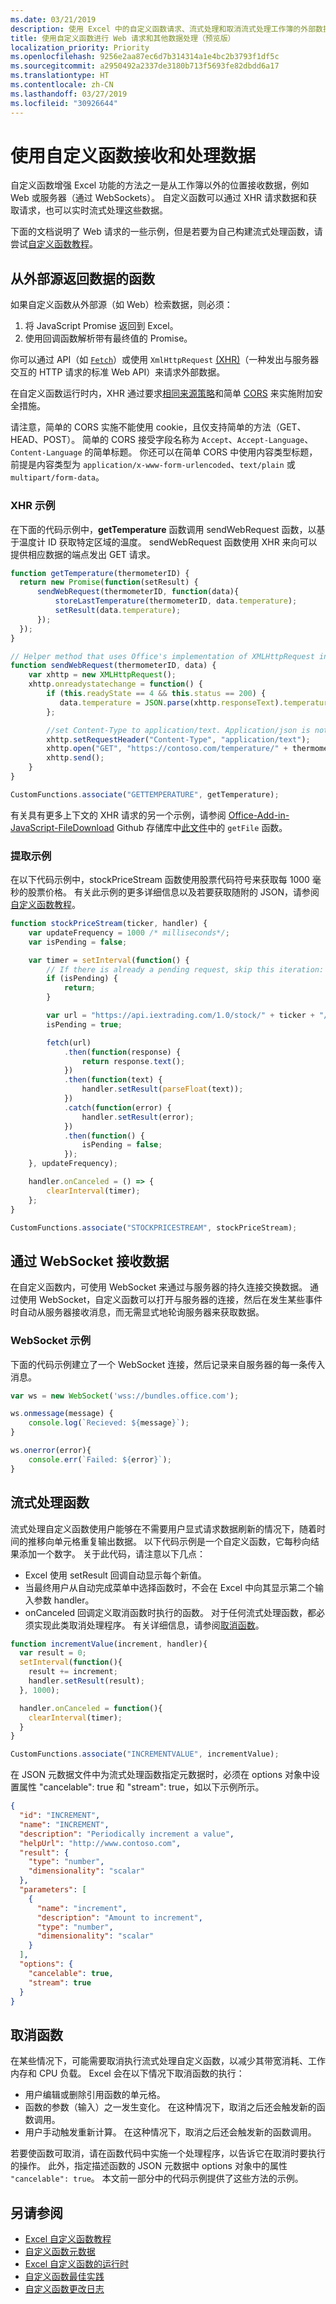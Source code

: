 ```yaml
---
ms.date: 03/21/2019
description: 使用 Excel 中的自定义函数请求、流式处理和取消流式处理工作簿的外部数据
title: 使用自定义函数进行 Web 请求和其他数据处理（预览版）
localization_priority: Priority
ms.openlocfilehash: 9256e2aa87ec6d7b314314a1e4bc2b3793f1df5c
ms.sourcegitcommit: a2950492a2337de3180b713f5693fe82dbdd6a17
ms.translationtype: HT
ms.contentlocale: zh-CN
ms.lasthandoff: 03/27/2019
ms.locfileid: "30926644"
---
```

# <a name="receiving-and-handling-data-with-custom-functions"></a>使用自定义函数接收和处理数据

自定义函数增强 Excel 功能的方法之一是从工作簿以外的位置接收数据，例如 Web 或服务器（通过 WebSockets）。 自定义函数可以通过 XHR 请求数据和获取请求，也可以实时流式处理这些数据。

下面的文档说明了 Web 请求的一些示例，但是若要为自己构建流式处理函数，请尝试[自定义函数教程](https://docs.microsoft.com/office/dev/add-ins/tutorials/excel-tutorial-create-custom-functions?tabs=excel-windows)。

## <a name="functions-that-return-data-from-external-sources"></a>从外部源返回数据的函数

如果自定义函数从外部源（如 Web）检索数据，则必须：

1. 将 JavaScript Promise 返回到 Excel。
2. 使用回调函数解析带有最终值的 Promise。

你可以通过 API（如 [`Fetch`](https://developer.mozilla.org/zh-CN/docs/Web/API/Fetch_API)）或使用 `XmlHttpRequest` [(XHR)](https://developer.mozilla.org/zh-CN/docs/Web/API/XMLHttpRequest)（一种发出与服务器交互的 HTTP 请求的标准 Web API）来请求外部数据。

在自定义函数运行时内，XHR 通过要求[相同来源策略](https://developer.mozilla.org/zh-CN/docs/Web/Security/Same-origin_policy)和简单 [CORS](https://www.w3.org/TR/cors/) 来实施附加安全措施。

请注意，简单的 CORS 实施不能使用 cookie，且仅支持简单的方法（GET、HEAD、POST）。 简单的 CORS 接受字段名称为 `Accept`、`Accept-Language`、`Content-Language` 的简单标题。 你还可以在简单 CORS 中使用内容类型标题，前提是内容类型为 `application/x-www-form-urlencoded`、`text/plain` 或 `multipart/form-data`。

### <a name="xhr-example"></a>XHR 示例

在下面的代码示例中，**getTemperature** 函数调用 sendWebRequest 函数，以基于温度计 ID 获取特定区域的温度。 sendWebRequest 函数使用 XHR 来向可以提供相应数据的端点发出 GET 请求。

```JavaScript
function getTemperature(thermometerID) {
  return new Promise(function(setResult) {
      sendWebRequest(thermometerID, function(data){ 
          storeLastTemperature(thermometerID, data.temperature);
          setResult(data.temperature);
      });
  });
}

// Helper method that uses Office's implementation of XMLHttpRequest in the JavaScript runtime for custom functions  
function sendWebRequest(thermometerID, data) {
    var xhttp = new XMLHttpRequest();
    xhttp.onreadystatechange = function() {
        if (this.readyState == 4 && this.status == 200) {
           data.temperature = JSON.parse(xhttp.responseText).temperature
        };

        //set Content-Type to application/text. Application/json is not currently supported with Simple CORS
        xhttp.setRequestHeader("Content-Type", "application/text");
        xhttp.open("GET", "https://contoso.com/temperature/" + thermometerID), true)
        xhttp.send();  
    }
}

CustomFunctions.associate("GETTEMPERATURE", getTemperature);
```

有关具有更多上下文的 XHR 请求的另一个示例，请参阅 [Office-Add-in-JavaScript-FileDownload](https://github.com/OfficeDev/Office-Add-in-JavaScript-FileDownload) Github 存储库中[此文件](https://github.com/OfficeDev/Office-Add-in-JavaScript-FileDownload/blob/master/FileDownloadSampleWeb/Home.js)中的 `getFile` 函数。

### <a name="fetch-example"></a>提取示例

在以下代码示例中，stockPriceStream 函数使用股票代码符号来获取每 1000 毫秒的股票价格。 有关此示例的更多详细信息以及若要获取随附的 JSON，请参阅[自定义函数教程](https://docs.microsoft.com/office/dev/add-ins/tutorials/excel-tutorial-create-custom-functions?tabs=excel-windows#create-a-streaming-asynchronous-custom-function)。 

```JavaScript
function stockPriceStream(ticker, handler) {
    var updateFrequency = 1000 /* milliseconds*/;
    var isPending = false;

    var timer = setInterval(function() {
        // If there is already a pending request, skip this iteration:
        if (isPending) {
            return;
        }

        var url = "https://api.iextrading.com/1.0/stock/" + ticker + "/price";
        isPending = true;

        fetch(url)
            .then(function(response) {
                return response.text();
            })
            .then(function(text) {
                handler.setResult(parseFloat(text));
            })
            .catch(function(error) {
                handler.setResult(error);
            })
            .then(function() {
                isPending = false;
            });
    }, updateFrequency);

    handler.onCanceled = () => {
        clearInterval(timer);
    };
}

CustomFunctions.associate("STOCKPRICESTREAM", stockPriceStream);
```

## <a name="receiving-data-via-websockets"></a>通过 WebSocket 接收数据

在自定义函数内，可使用 WebSocket 来通过与服务器的持久连接交换数据。 通过使用 WebSocket，自定义函数可以打开与服务器的连接，然后在发生某些事件时自动从服务器接收消息，而无需显式地轮询服务器来获取数据。

### <a name="websockets-example"></a>WebSocket 示例

下面的代码示例建立了一个 WebSocket 连接，然后记录来自服务器的每一条传入消息。

```JavaScript
var ws = new WebSocket('wss://bundles.office.com');

ws.onmessage(message) {
    console.log(`Recieved: ${message}`);
}

ws.onerror(error){
    console.err(`Failed: ${error}`);
}
```

## <a name="streaming-functions"></a>流式处理函数

流式处理自定义函数使用户能够在不需要用户显式请求数据刷新的情况下，随着时间的推移向单元格重复输出数据。 以下代码示例是一个自定义函数，它每秒向结果添加一个数字。 关于此代码，请注意以下几点：

- Excel 使用 setResult 回调自动显示每个新值。
- 当最终用户从自动完成菜单中选择函数时，不会在 Excel 中向其显示第二个输入参数 handler。
- onCanceled 回调定义取消函数时执行的函数。 对于任何流式处理函数，都必须实现此类取消处理程序。 有关详细信息，请参阅[取消函数](#canceling-a-function)。

```JavaScript
function incrementValue(increment, handler){
  var result = 0;
  setInterval(function(){
    result += increment;
    handler.setResult(result);
  }, 1000);

  handler.onCanceled = function(){
    clearInterval(timer);
  }
}

CustomFunctions.associate("INCREMENTVALUE", incrementValue);
```

在 JSON 元数据文件中为流式处理函数指定元数据时，必须在 options 对象中设置属性 "cancelable": true 和 "stream": true，如以下示例所示。

```JSON
{
  "id": "INCREMENT",
  "name": "INCREMENT",
  "description": "Periodically increment a value",
  "helpUrl": "http://www.contoso.com",
  "result": {
    "type": "number",
    "dimensionality": "scalar"
  },
  "parameters": [
    {
      "name": "increment",
      "description": "Amount to increment",
      "type": "number",
      "dimensionality": "scalar"
    }
  ],
  "options": {
    "cancelable": true,
    "stream": true
  }
}
```

## <a name="canceling-a-function"></a>取消函数

在某些情况下，可能需要取消执行流式处理自定义函数，以减少其带宽消耗、工作内存和 CPU 负载。 Excel 会在以下情况下取消函数的执行：

- 用户编辑或删除引用函数的单元格。
- 函数的参数（输入）之一发生变化。 在这种情况下，取消之后还会触发新的函数调用。
- 用户手动触发重新计算。 在这种情况下，取消之后还会触发新的函数调用。

若要使函数可取消，请在函数代码中实施一个处理程序，以告诉它在取消时要执行的操作。 此外，指定描述函数的 JSON 元数据中 options 对象中的属性 `"cancelable": true`。 本文前一部分中的代码示例提供了这些方法的示例。

## <a name="see-also"></a>另请参阅

* [Excel 自定义函数教程](../tutorials/excel-tutorial-create-custom-functions.md)
* [自定义函数元数据](custom-functions-json.md)
* [Excel 自定义函数的运行时](custom-functions-runtime.md)
* [自定义函数最佳实践](custom-functions-best-practices.md)
* [自定义函数更改日志](custom-functions-changelog.md)
